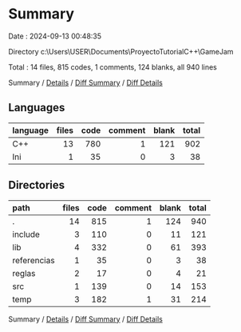 # Summary

Date : 2024-09-13 00:48:35

Directory c:\\Users\\USER\\Documents\\ProyectoTutorialC++\\GameJam

Total : 14 files,  815 codes, 1 comments, 124 blanks, all 940 lines

Summary / [Details](details.md) / [Diff Summary](diff.md) / [Diff Details](diff-details.md)

## Languages
| language | files | code | comment | blank | total |
| :--- | ---: | ---: | ---: | ---: | ---: |
| C++ | 13 | 780 | 1 | 121 | 902 |
| Ini | 1 | 35 | 0 | 3 | 38 |

## Directories
| path | files | code | comment | blank | total |
| :--- | ---: | ---: | ---: | ---: | ---: |
| . | 14 | 815 | 1 | 124 | 940 |
| include | 3 | 110 | 0 | 11 | 121 |
| lib | 4 | 332 | 0 | 61 | 393 |
| referencias | 1 | 35 | 0 | 3 | 38 |
| reglas | 2 | 17 | 0 | 4 | 21 |
| src | 1 | 139 | 0 | 14 | 153 |
| temp | 3 | 182 | 1 | 31 | 214 |

Summary / [Details](details.md) / [Diff Summary](diff.md) / [Diff Details](diff-details.md)